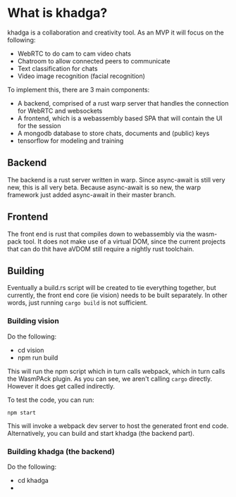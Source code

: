 # What is khadga?

khadga is a collaboration and creativity tool.  As an MVP it will focus on the following:

- WebRTC to do cam to cam video chats
- Chatroom to allow connected peers to communicate
- Text classification for chats
- Video image recognition (facial recognition)

To implement this, there are 3 main components:

- A backend, comprised of a rust warp server that handles the connection for WebRTC and websockets
- A frontend, which is a webassembly based SPA that will contain the UI for the session
- A mongodb database to store chats, documents and (public) keys
- tensorflow for modeling and training

## Backend

The backend is a rust server written in warp.  Since async-await is still very new, this is all
very beta.  Because async-await is so new,  the warp  framework just added  async-await in their master 
branch.

## Frontend

The front end is rust that compiles down to webassembly via the wasm-pack tool.  It does not make
use of a virtual DOM, since the current projects that can do thit have aVDOM still require a nightly
rust toolchain.

## Building

Eventually a build.rs script will be created to tie everything together, but  currently, the front end
core (ie vision) needs to be built separately.  In other words, just running `cargo build` is not
sufficient.

### Building vision

Do the following:

- cd vision
- npm run build

This will run the npm script which in turn calls webpack, which in turn calls the WasmPAck plugin. As you
can see, we aren't calling `cargo` directly.  However it does get called indirectly.

To test the code, you can run:

```
npm start
```

This will invoke a webpack dev server to host the generated front end code.  Alternatively, you can build
and start khadga (the backend part).

### Building khadga (the backend)

Do the following:

- cd khadga
- 